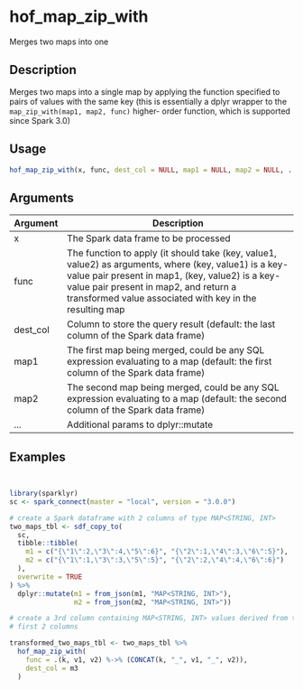 # hof_map_zip_with


Merges two maps into one




## Description

Merges two maps into a single map by applying the function specified to pairs of
values with the same key
(this is essentially a dplyr wrapper to the `map_zip_with(map1, map2, func)` higher-
order function, which is supported since Spark 3.0)





## Usage
```r
hof_map_zip_with(x, func, dest_col = NULL, map1 = NULL, map2 = NULL, ...)
```




## Arguments


Argument      |Description
------------- |----------------
x | The Spark data frame to be processed
func | The function to apply (it should take (key, value1, value2) as arguments, where (key, value1) is a key-value pair present in map1, (key, value2) is a key-value pair present in map2, and return a transformed value associated with key in the resulting map
dest_col | Column to store the query result (default: the last column of the Spark data frame)
map1 | The first map being merged, could be any SQL expression evaluating to a map (default: the first column of the Spark data frame)
map2 | The second map being merged, could be any SQL expression evaluating to a map (default: the second column of the Spark data frame)
... | Additional params to dplyr::mutate






## Examples

```r


library(sparklyr)
sc <- spark_connect(master = "local", version = "3.0.0")

# create a Spark dataframe with 2 columns of type MAP<STRING, INT>
two_maps_tbl <- sdf_copy_to(
  sc,
  tibble::tibble(
    m1 = c("{\"1\":2,\"3\":4,\"5\":6}", "{\"2\":1,\"4\":3,\"6\":5}"),
    m2 = c("{\"1\":1,\"3\":3,\"5\":5}", "{\"2\":2,\"4\":4,\"6\":6}")
  ),
  overwrite = TRUE
) %>%
  dplyr::mutate(m1 = from_json(m1, "MAP<STRING, INT>"),
                m2 = from_json(m2, "MAP<STRING, INT>"))

# create a 3rd column containing MAP<STRING, INT> values derived from the
# first 2 columns

transformed_two_maps_tbl <- two_maps_tbl %>%
  hof_map_zip_with(
    func = .(k, v1, v2) %->% (CONCAT(k, "_", v1, "_", v2)),
    dest_col = m3
  )

```





